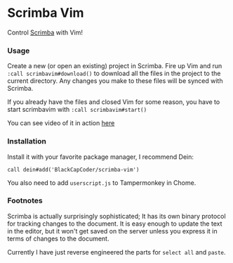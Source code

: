 # Scrimba Vim
Control [Scrimba](https://scrimba.com/) with Vim!


### Usage

Create a new (or open an existing) project in Scrimba. Fire up Vim and run `:call scrimbavim#download()` to download all the files in the project to the current directory. Any changes you make to these files will be synced with Scrimba.

If you already have the files and closed Vim for some reason, you have to start scrimbavim with `:call scrimbavim#start()`

You can see video of it in action [here](https://youtu.be/DUdi2Ou4YRc)


### Installation

Install it with your favorite package manager, I recommend Dein:

    call dein#add('BlackCapCoder/scrimba-vim')

You also need to add `userscript.js` to Tampermonkey in Chome.


### Footnotes
Scrimba is actually surprisingly sophisticated; It has its own binary protocol for tracking changes to the document. It is easy enough to update the text in the editor, but it won't get saved on the server unless you express it in terms of changes to the document.

Currently I have just reverse engineered the parts for `select all` and `paste`.

